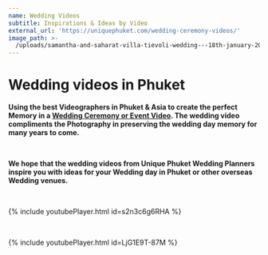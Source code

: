 ```yaml
---
name: Wedding Videos
subtitle: Inspirations & Ideas by Video
external_url: 'https://uniquephuket.com/wedding-ceremony-videos/'
image_path: >-
  /uploads/samantha-and-saharat-villa-tievoli-wedding---18th-january-2019-42-unique-phuket.jpg
---
```


# Wedding videos in Phuket

**Using the best Videographers in Phuket & Asia to create the perfect Memory in a&nbsp;[Wedding Ceremony or Event Video](https://uniquephuket.com/wedding-ceremony-videos/). The wedding video compliments the Photography in preserving the wedding day memory for many years to come.**

&nbsp;

**We hope that the wedding videos from Unique Phuket Wedding Planners inspire you with ideas for your Wedding day in Phuket or other overseas Wedding venues.**

&nbsp;

{% include youtubePlayer.html id=s2n3c6g6RHA %}

&nbsp;

{% include youtubePlayer.html id=LjG1E9T-87M %}

&nbsp;

&nbsp;